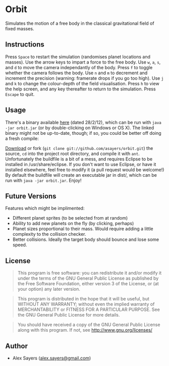 Orbit
=====

Simulates the motion of a free body in the classical gravitational field of fixed masses.

Instructions
------------

Press `Space` to restart the simulation (randomises planet locations and masses). Use the arrow keys to impart a force to the free body. Use `w`, `a`, `s`, and `d` to move the camera independantly of the body. Press `f` to toggle whether the camera follows the body. Use `n` and `m` to decrement and increment the precision (warning: framerate drops if you go too high). Use `j` and `k` to change the colour-depth of the field visualisation. Press `h` to view the help screen, and any key thereafter to return to the simulation. Press `Escape` to quit.

Usage
-----

There's a binary available [here](http://cl.ly/Ec5J) (dated 28/2/12), which can be run with `java -jar orbit.jar` (or by double-clicking on Windows or OS X). The linked binary might not be up-to-date, though; if so, you could be better off doing a fresh compile:

[Download](https://github.com/asayers/orbit/zipball/master) or fork (`git clone git://github.com/asayers/orbit.git`) the source, `cd` into the project root directory, and compile it with `ant`. Unfortunately the buildfile is a bit of a mess, and requires Eclipse to be installed in /usr/share/eclipse. If you don't want to use Eclipse, or have it installed elsewhere, feel free to modify it (a pull request would be welcome!) By default the buildfile will create an executable jar in dist/, which can be run with `java -jar orbit.jar`. Enjoy!

Future Versions
---------------

Features which might be implimented:

 - Different planet sprites (to be selected from at random)
 - Ability to add new planets on the fly (by clicking, perhaps)
 - Planet sizes proportional to their mass. Would require adding a little complexity to the collision checker.
 - Better collisions. Ideally the target body should bounce and lose some speed.

License
-------

> This program is free software: you can redistribute it and/or modify
> it under the terms of the GNU General Public License as published by
> the Free Software Foundation, either version 3 of the License, or
> (at your option) any later version.

> This program is distributed in the hope that it will be useful,
> but WITHOUT ANY WARRANTY; without even the implied warranty of
> MERCHANTABILITY or FITNESS FOR A PARTICULAR PURPOSE.  See the
> GNU General Public License for more details.

> You should have received a copy of the GNU General Public License
> along with this program.  If not, see <http://www.gnu.org/licenses/>

Author
------
 - Alex Sayers (alex.sayers@gmail.com)

